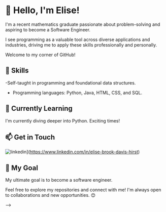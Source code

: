 # 👋 Hello, I'm Elise!

I'm a recent mathematics graduate passionate about problem-solving and aspiring to become a Software Engineer. 

I see programming as a valuable tool across diverse applications and industries, driving me to apply these skills professionally and personally. 

Welcome to my corner of GitHub! 

## 🔧 Skills


-Self-taught in programming and foundational data structures.
- Programming languages: Python, Java, HTML, CSS, and SQL.

## 🌱 Currently Learning

I'm currently diving deeper into Python. Exciting times!

## 📫 Get in Touch

![linkedin](https://res.cloudinary.com/practicaldev/image/fetch/s--wv_OYa4z--/c_limit%2Cf_auto%2Cfl_progressive%2Cq_auto%2Cw_800/https://img.shields.io/badge/Linked_In-0077B5%3Fstyle%3Dfor-the-badge%26logo%3DLinkedIn%26logoColor%3Dwhite)](https://www.linkedin.com/in/elise-brook-davis-hirst)

## 🚀 My Goal

My ultimate goal is to become a software engineer.

Feel free to explore my repositories and connect with me! I'm always open to collaborations and new opportunities. 😊

-->
